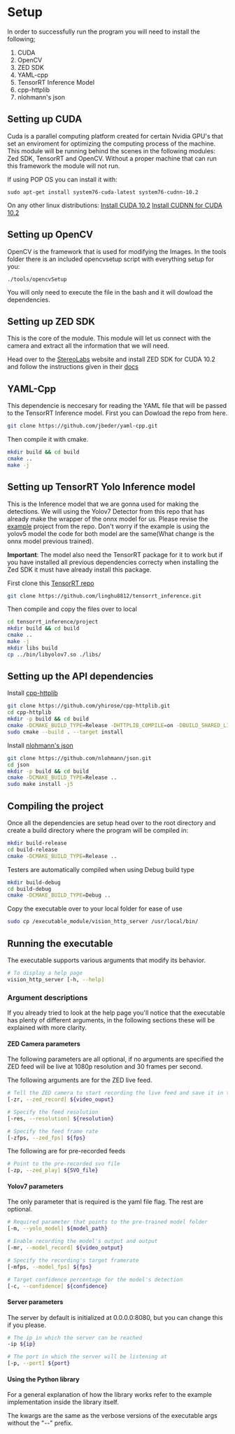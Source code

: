 # Setup

In order to successfully run the program you will need to install the following;
1. CUDA
2. OpenCV
3. ZED SDK
4. YAML-cpp
5. TensorRT Inference Model
6. cpp-httplib
7. nlohmann's json

## Setting up CUDA

Cuda is a parallel computing platform created for certain Nvidia GPU's that set an enviroment for
optimizing the computing process of the machine. This module will be running behind the scenes in the following modules:
Zed SDK, TensorRT and OpenCV. Without a proper machine that can run this framework the module will not run.

If using POP OS you can install it with:
```
sudo apt-get install system76-cuda-latest system76-cudnn-10.2
```

On any other linux distributions:
[Install CUDA 10.2](https://docs.nvidia.com/cuda/cuda-installation-guide-linux/index.html)
[Install CUDNN for CUDA 10.2](https://docs.nvidia.com/deeplearning/cudnn/install-guide/index.html)

## Setting up OpenCV
OpenCV is the framework that is used for modifying the Images.
In the tools folder there is an included opencvsetup script with everything setup for you:
```
./tools/opencvSetup
```
You will only need to execute the file in the bash and it will dowload the dependencies.

## Setting up ZED SDK

This is the core of the module. This module will let us connect with the camera and extract
all the information that we will need.

Head over to the [StereoLabs](https://www.stereolabs.com/developers/release/) website 
and install ZED SDK for CUDA 10.2 and follow the instructions given in 
their [docs](https://www.stereolabs.com/docs/installation/linux/)

## YAML-Cpp
This dependencie is neccesary for reading the YAML file that will be passed
to the TensorRT Inference model.
First you can Dowload the repo from here.
```bash
git clone https://github.com/jbeder/yaml-cpp.git
```
Then compile it with cmake.
```bash
mkdir build && cd build
cmake ..
make -j
```

## Setting up TensorRT Yolo Inference model

This is the Inference model that we are gonna used for making the detections.
We will using the Yolov7 Detector from this repo that has already make the wrapper of the onnx
model for us. Please revise the [example](https://github.com/linghu8812/tensorrt_inference/tree/master/example) project from the repo. Don't worry if the example is using
the yolov5 model the code for both model are the same(What change is the onnx model previous trained).

**Important**: The model also need the TensorRT package for it to work but if you have installed all previous
 dependencies correcty when installing the Zed SDK it must have already install this package.


First clone this [TensorRT repo](https://github.com/linghu8812/tensorrt_inference)
```bash
git clone https://github.com/linghu8812/tensorrt_inference.git
```

Then compile and copy the files over to local

```bash
cd tensorrt_inference/project
mkdir build && cd build
cmake ..
make -j
mkdir libs build
cp ../bin/libyolov7.so ./libs/
```

## Setting up the API dependencies

Install [cpp-httplib](https://github.com/yhirose/cpp-httplib)
```bash
git clone https://github.com/yhirose/cpp-httplib.git
cd cpp-httplib
mkdir -p build && cd build
cmake -DCMAKE_BUILD_TYPE=Release -DHTTPLIB_COMPILE=on -DBUILD_SHARED_LIBS=on ..
sudo cmake --build . --target install
```

Install [nlohmann's json](https://github.com/nlohmann/json)
```bash
git clone https://github.com/nlohmann/json.git
cd json
mkdir -p build && cd build
cmake -DCMAKE_BUILD_TYPE=Release ..
sudo make install -j5
```

## Compiling the project

Once all the dependencies are setup head over to the root directory and create a build 
directory where the program will be compiled in:
```bash
mkdir build-release
cd build-release
cmake -DCMAKE_BUILD_TYPE=Release ..
```

Testers are automatically compiled when using Debug build type
```bash
mkdir build-debug
cd build-debug
cmake -DCMAKE_BUILD_TYPE=Debug ..
```

Copy the executable over to your local folder for ease of use
```bash
sudo cp /executable_module/vision_http_server /usr/local/bin/
```

## Running the executable

The executable supports various arguments that modify its behavior.

```bash
# To display a help page
vision_http_server [-h, --help]
```

### Argument descriptions

If you already tried to look at the help page you'll notice that the executable has plenty 
of different arguments, in the following sections these will be explained with more clarity.

#### ZED Camera parameters
The following parameters are all optional, if no arguments are specified the ZED feed will 
be live at 1080p resolution and 30 frames per second.

The following arguments are for the ZED live feed.
```bash
# Tell the ZED camera to start recording the live feed and save it in the specified file
[-zr, --zed_record] ${video_ouput}

# Specify the feed resolution
[-res, --resolution] ${resolution}

# Specify the feed frame rate
[-zfps, --zed_fps] ${fps}
```

The following are for pre-recorded feeds
```bash
# Point to the pre-recorded svo file
[-zp, --zed_play] ${SVO_file}
```

#### Yolov7 parameters
The only parameter that is required is the yaml file flag. The rest are optional.

```bash
# Required parameter that points to the pre-trained model folder
[-m, --yolo_model] ${model_path}

# Enable recording the model's output and output
[-mr, --model_record] ${video_output}

# Specify the recording's target framerate
[-mfps, --model_fps] ${fps}

# Target confidence percentage for the model's detection
[-c, --confidence] ${confidence}
```

#### Server parameters
The server by default is initialized at 0.0.0.0:8080, but you can change this
if you please.

```bash
# The ip in which the server can be reached
-ip ${ip}

# The port in which the server will be listening at
[-p, --port] ${port}
```

#### Using the Python library
For a general explanation of how the library works refer to the example implementation inside the library itself.

The kwargs are the same as the verbose versions of the executable args without the "--" prefix.
